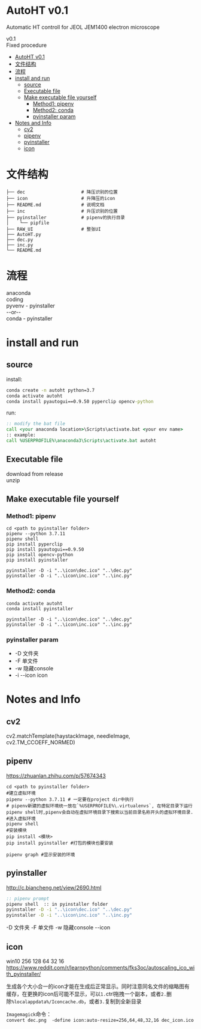 # AutoHT v0.1
Automatic HT controll for JEOL JEM1400 electron microscope

v0.1  
Fixed procedure

- [AutoHT v0.1](#autoht-v01)
- [文件结构](#文件结构)
- [流程](#流程)
- [install and run](#install-and-run)
  - [source](#source)
  - [Executable file](#executable-file)
  - [Make executable file yourself](#make-executable-file-yourself)
    - [Method1: pipenv](#method1-pipenv)
    - [Method2: conda](#method2-conda)
    - [pyinstaller param](#pyinstaller-param)
- [Notes and Info](#notes-and-info)
  - [cv2](#cv2)
  - [pipenv](#pipenv)
  - [pyinstaller](#pyinstaller)
  - [icon](#icon)

# 文件结构
```
├── dec                     # 降压识别的位置
├── icon                    # 升降压的icon
├── README.md               # 说明文档
├── inc                     # 升压识别的位置
├── pyinstaller             # pipenv的执行目录
│    └── pipfile
├── RAW_UI                  # 整张UI
├── AutoHT.py
├── dec.py
├── inc.py
└── README.md
```

# 流程
anaconda  
coding  
pyvenv - pyinstaller  
--or--  
conda - pyinstaller

# install and run
## source

install:
```cmd
conda create -n autoht python=3.7
conda activate autoht
conda install pyautogui==0.9.50 pyperclip opencv-python
```
run:
```cmd
:: modify the bat file
call <your anaconda location>\Scripts\activate.bat <your env name>
:: example:
call %USERPROFILE%\anaconda3\Scripts\activate.bat autoht
```

## Executable file

download from release  
unzip

## Make executable file yourself

### Method1: pipenv

```
cd <path to pyinstaller folder>
pipenv --python 3.7.11
pipenv shell
pip install pyperclip
pip install pyautogui==0.9.50
pip install opencv-python
pip install pyinstaller

pyinstaller -D -i "..\icon\dec.ico" "..\dec.py"
pyinstaller -D -i "..\icon\inc.ico" "..\inc.py"
```

### Method2: conda
```
conda activate autoht
conda install pyinstaller

pyinstaller -D -i "..\icon\dec.ico" "..\dec.py"
pyinstaller -D -i "..\icon\inc.ico" "..\inc.py"
```

### pyinstaller param

* -D 文件夹
* -F 单文件
* -w 隐藏console
* -i --icon icon


# Notes and Info
## cv2
cv2.matchTemplate(haystackImage, needleImage, cv2.TM_CCOEFF_NORMED)

## pipenv

https://zhuanlan.zhihu.com/p/57674343

```
cd <path to pyinstaller folder>
#建立虚拟环境
pipenv --python 3.7.11 # 一定要在project dir中执行
# pipenv新建的虚拟环境统一放在`%USERPROFILE%\.virtualenvs`, 在特定目录下运行pipenv shell时,pipenv会自动在虚拟环境目录下搜索以当前目录名称开头的虚拟环境目录.
#进入虚拟环境
pipenv shell
#安装模块
pip install <模块>
pip install pyinstaller #打包的模块也要安装

pipenv graph #显示安装的环境
```

## pyinstaller

http://c.biancheng.net/view/2690.html

```cmd
:: pipenv prompt
pipenv shell  :: in pyinstaller folder
pyinstaller -D -i "..\icon\dec.ico" "..\dec.py"
pyinstaller -D -i "..\icon\inc.ico" "..\inc.py"
```

-D 文件夹
-F 单文件
-w 隐藏console
--icon

## icon
win10 256 128 64 32 16
https://www.reddit.com/r/learnpython/comments/fks3oc/autoscaling_ico_with_pyinstaller/

生成各个大小合一的icon才能在生成后正常显示。同时注意同名文件的缩略图有缓存，在更换的icon后可能不显示，可以`1.`ctrl拖拽一个副本，或者`2.`删除`%localappdata%/Iconcache.db`，或者`3.`复制到全新目录

`Imagemagick`命令：  
`convert dec.png  -define icon:auto-resize=256,64,48,32,16 dec_icon.ico`